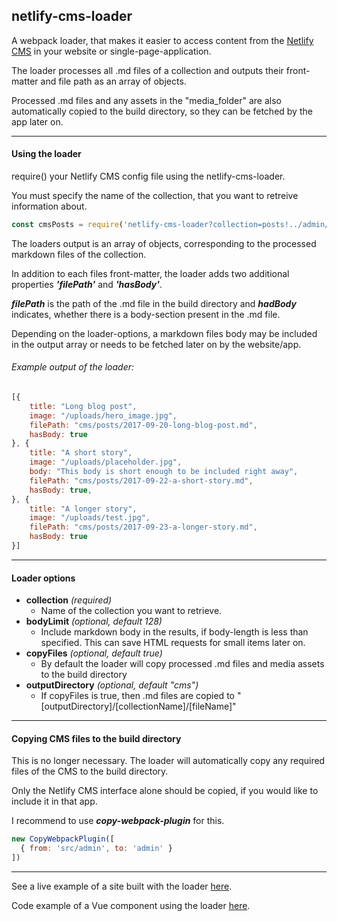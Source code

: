 ## netlify-cms-loader

A webpack loader, that makes it easier to access content from the [Netlify CMS](https://www.netlifycms.org/) in your website or single-page-application.

The loader processes all .md files of a collection and outputs their front-matter and file path as an array of objects.

Processed .md files and any assets in the "media_folder" are also automatically copied to the build directory, so they can be fetched by the app later on.

---
#### Using the loader
require() your Netlify CMS config file using the netlify-cms-loader.

You must specify the name of the collection, that you want to retreive information about.

```javascript
const cmsPosts = require('netlify-cms-loader?collection=posts!../admin/config.yml')
```

The loaders output is an array of objects, corresponding to the processed markdown files of the collection.

In addition to each files front-matter, the loader adds two additional properties ***'filePath'*** and ***'hasBody'***.

***filePath*** is the path of the .md file in the build directory and ***hadBody*** indicates, whether there is a body-section present in the .md file.

Depending on the loader-options, a markdown files body may be included in the output array or needs to be fetched later on by the website/app.

###### Example output of the loader:
```javascript
[{
	title: "Long blog post",
	image: "/uploads/hero_image.jpg",
	filePath: "cms/posts/2017-09-20-long-blog-post.md",
	hasBody: true
}, {
	title: "A short story",
	image: "/uploads/placeholder.jpg",
	body: "This body is short enough to be included right away",
	filePath: "cms/posts/2017-09-22-a-short-story.md",
	hasBody: true,
}, {
	title: "A longer story",
	image: "/uploads/test.jpg",
	filePath: "cms/posts/2017-09-23-a-longer-story.md",
	hasBody: true
}]
```

---
#### Loader options

* **collection** *(required)*
  * Name of the collection you want to retrieve.
* **bodyLimit** *(optional, default 128)*
  * Include markdown body in the results, if body-length is less than specified. This can save HTML requests for small items later on.
* **copyFiles** *(optional, default true)*
  * By default the loader will copy processed .md files and media assets to the build directory
* **outputDirectory** *(optional, default "cms")*
  * If copyFiles is true, then .md files are copied to "[outputDirectory]/[collectionName]/[fileName]"

---
#### Copying CMS files to the build directory

This is no longer necessary. The loader will automatically copy any required files of the CMS to the build directory.

Only the Netlify CMS interface alone should be copied, if you would like to include it in that app.

I recommend to use ***copy-webpack-plugin*** for this.

```javascript
new CopyWebpackPlugin([
  { from: 'src/admin', to: 'admin' }
])
```

---
See a live example of a site built with the loader [here](https://netlify-cms-loader.netlify.com/).

Code example of a Vue component using the loader [here](https://github.com/Nocory/netlify_cms/blob/master/src/components/cms.vue).
